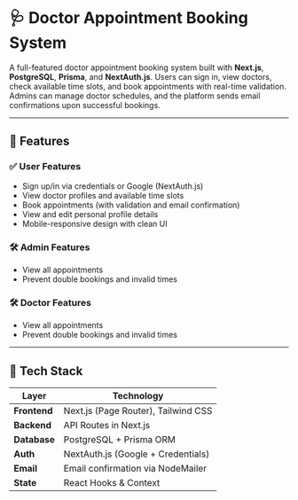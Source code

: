 # 🩺 Doctor Appointment Booking System

A full-featured doctor appointment booking system built with **Next.js**, **PostgreSQL**, **Prisma**, and **NextAuth.js**. Users can sign in, view doctors, check available time slots, and book appointments with real-time validation. Admins can manage doctor schedules, and the platform sends email confirmations upon successful bookings.

---

## 🚀 Features

### ✅ User Features
- Sign up/in via credentials or Google (NextAuth.js)
- View doctor profiles and available time slots
- Book appointments (with validation and email confirmation)
- View and edit personal profile details
- Mobile-responsive design with clean UI

### 🛠️ Admin Features
- View all appointments
- Prevent double bookings and invalid times

### 🛠 Doctor Features
- View all appointments
- Prevent double bookings and invalid times

---

## 🧰 Tech Stack

| Layer         | Technology                |
|---------------|---------------------------|
| **Frontend**  | Next.js (Page Router), Tailwind CSS |
| **Backend**   | API Routes in Next.js     |
| **Database**  | PostgreSQL + Prisma ORM   |
| **Auth**      | NextAuth.js (Google + Credentials) |
| **Email**     | Email confirmation via NodeMailer |
| **State**     | React Hooks & Context     |

